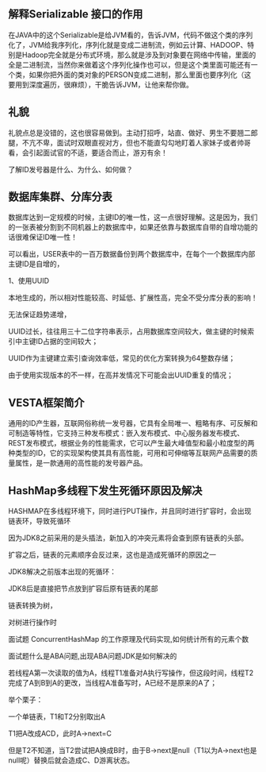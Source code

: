 ## 解释Serializable 接口的作用

在JAVA中的这个Serializable是给JVM看的，告诉JVM，代码不做这个类的序列化了，JVM给我序列化，序列化就是变成二进制流，例如云计算、HADOOP、特别是Hadoop完全就是分布式环境，那么就是涉及到对象要在网络中传输，里面的全是二进制流，当然你来做着这个序列化操作也可以，但是这个类里面可能还有一个类，如果你把外面的类对象的PERSON变成二进制，那么里面也要序列化（这要用到深度遍历，很麻烦），干脆告诉JVM，让他来帮你做。

## 礼貌

礼貌点总是没错的，这也很容易做到。主动打招呼，站直、做好、男生不要翘二郎腿，不亢不卑，面试时双眼直视对方，但也不能直勾勾地盯着人家妹子或者帅哥看，会引起面试官的不适，要适合而止，游刃有余！

了解ID发号器是什么、为什么、如何做？

## 数据库集群、分库分表

数据库达到一定规模的时候，主键ID的唯一性，这一点很好理解。这是因为，我们的一张表被分割到不同机器上的数据库中，如果还依靠与数据库自带的自增功能的话很难保证ID唯一性！

可以看出，USER表中的一百万数据备份到两个数据库中，在每个一个数据库内部主键ID是自增的，

1、使用UUID

本地生成的，所以相对性能较高、时延低、扩展性高，完全不受分库分表的影响！

无法保证趋势递增，

UUID过长，往往用三十二位字符串表示，占用数据库空间较大，做主键的时候索引中主键ID占据的空间较大；

UUID作为主键建立索引查询效率低，常见的优化方案转换为64整数存储；

由于使用实现版本的不一样，在高并发情况下可能会出UUID重复的情况；

## VESTA框架简介

通用的ID产生器，互联网俗称统一发号器，它具有全局唯一、粗略有序、可反解和可制造等特性，它支持三种发布模式：嵌入发布模式、中心服务器发布模式、REST发布模式，根据业务的性能需求，它可以产生最大峰值型和最小粒度型的两种类型的ID，它的实现架构使其具有高性能，可用和可伸缩等互联网产品需要的质量属性，是一款通用的高性能的发号器产品。

## HashMap多线程下发生死循环原因及解决

HASHMAP在多线程环境下，同时进行PUT操作，并且同时进行扩容时，会出现链表环，导致死循环

因为JDK8之前采用的是头插法，新加入的冲突元素将会查到原有链表的头部。

扩容之后，链表的元素顺序会反过来，这也是造成死循环的原因之一

JDK8解决之前版本出现的死循环：

JDK8后是直接把节点放到扩容后原有链表的尾部

链表转换为树，

对树进行操作时

面试题 ConcurrentHashMap 的工作原理及代码实现,如何统计所有的元素个数

面试题什么是ABA问题,出现ABA问题JDK是如何解决的

若线程A第一次读取的值为A，线程T1准备对A执行写操作，但这段时间，线程T2完成了A到B到A的更改，当线程A准备写时，A已经不是原来的A了；

举个栗子：

一个单链表，T1和T2分别取出A

T1把A改成ACD，此时A->next=C

但是T2不知道，当T2尝试把A换成B时，由于B->next是null（T1以为A->next也是null呢）替换后就会造成C、D游离状态。
